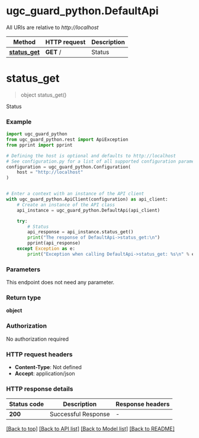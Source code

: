 # ugc_guard_python.DefaultApi

All URIs are relative to *http://localhost*

Method | HTTP request | Description
------------- | ------------- | -------------
[**status_get**](DefaultApi.md#status_get) | **GET** / | Status


# **status_get**
> object status_get()

Status

### Example


```python
import ugc_guard_python
from ugc_guard_python.rest import ApiException
from pprint import pprint

# Defining the host is optional and defaults to http://localhost
# See configuration.py for a list of all supported configuration parameters.
configuration = ugc_guard_python.Configuration(
    host = "http://localhost"
)


# Enter a context with an instance of the API client
with ugc_guard_python.ApiClient(configuration) as api_client:
    # Create an instance of the API class
    api_instance = ugc_guard_python.DefaultApi(api_client)

    try:
        # Status
        api_response = api_instance.status_get()
        print("The response of DefaultApi->status_get:\n")
        pprint(api_response)
    except Exception as e:
        print("Exception when calling DefaultApi->status_get: %s\n" % e)
```



### Parameters

This endpoint does not need any parameter.

### Return type

**object**

### Authorization

No authorization required

### HTTP request headers

 - **Content-Type**: Not defined
 - **Accept**: application/json

### HTTP response details

| Status code | Description | Response headers |
|-------------|-------------|------------------|
**200** | Successful Response |  -  |

[[Back to top]](#) [[Back to API list]](../README.md#documentation-for-api-endpoints) [[Back to Model list]](../README.md#documentation-for-models) [[Back to README]](../README.md)

